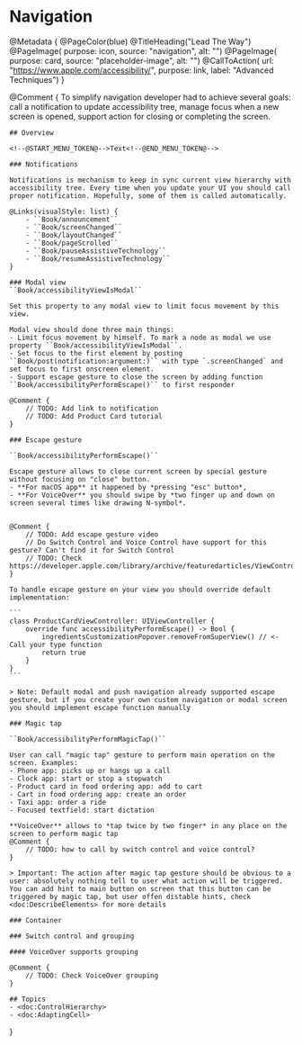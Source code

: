 # Navigation

@Metadata {
    @PageColor(blue)
    @TitleHeading("Lead The Way")
    @PageImage(
               purpose: icon, 
               source: "navigation", 
               alt: "")
    @PageImage(
               purpose: card, 
               source: "placeholder-image", 
               alt: "")
    @CallToAction(
                url: "https://www.apple.com/accessibility/",
                purpose: link, 
                label: "Advanced Techniques")
}

@Comment {
    To simplify navigation developer had to achieve several goals: call a notification to update accessibility tree, manage focus when a new screen is opened, support action for closing or completing the screen. 

    ## Overview

    <!--@START_MENU_TOKEN@-->Text<!--@END_MENU_TOKEN@-->

    ### Notifications

    Notifications is mechanism to keep in sync current view hierarchy with accessibility tree. Every time when you update your UI you should call proper notification. Hopefully, some of them is called automatically. 

    @Links(visualStyle: list) {
        - ``Book/announcement``
        - ``Book/screenChanged``
        - ``Book/layoutChanged``
        - ``Book/pageScrolled``
        - ``Book/pauseAssistiveTechnology``
        - ``Book/resumeAssistiveTechnology``
    }

    ### Modal view
    ``Book/accessibilityViewIsModal``

    Set this property to any modal view to limit focus movement by this view. 

    Modal view should done three main things:
    - Limit focus movement by himself. To mark a node as modal we use property ``Book/accessibilityViewIsModal``.
    - Set focus to the first element by posting ``Book/post(notification:argument:)`` with type `.screenChanged` and set focus to first onscreen element.
    - Support escape gesture to close the screen by adding function ``Book/accessibilityPerformEscape()`` to first responder

    @Comment {
        // TODO: Add link to notification
        // TODO: Add Product Card tutorial
    }

    ### Escape gesture

    ``Book/accessibilityPerformEscape()``

    Escape gesture allows to close current screen by special gesture without focusing on "close" button. 
    - **For macOS app** it happened by *pressing "esc" button*, 
    - **For VoiceOver** you should swipe by *two finger up and down on screen several times like drawing N-symbol*.


    @Comment {
        // TODO: Add escape gesture video
        // Do Switch Control and Voice Control have support for this gesture? Can't find it for Switch Control 
        // TODO: Check https://developer.apple.com/library/archive/featuredarticles/ViewControllerPGforiPhoneOS/SupportingAccessibility.html
    }

    To handle escape gesture on your view you should override default implementation:

    ``` 
    class ProductCardViewController: UIViewController {
        override func accessibilityPerformEscape() -> Bool {
            ingredientsCustomizationPopover.removeFromSuperView() // <- Call your type function 
            return true
        }
    }
    ```

    > Note: Default modal and push navigation already supported escape gesture, but if you create your own custom navigation or modal screen you should implement escape function manually

    ### Magic tap

    ``Book/accessibilityPerformMagicTap()``

    User can call "magic tap" gesture to perform main operation on the screen. Examples: 
    - Phone app: picks up or hangs up a call
    - Clock app: start or stop a stopwatch
    - Product card in food ordering app: add to cart
    - Cart in food ordering app: create an order
    - Taxi app: order a ride
    - Focused textfield: start dictation

    **VoiceOver** allows to *tap twice by two finger* in any place on the screen to perform magic tap
    @Comment {
        // TODO: how to call by switch control and voice control?
    }

    > Important: The action after magic tap gesture should be obvious to a user: absolutely nothing tell to user what action will be triggered. You can add hint to main button on screen that this button can be triggered by magic tap, but user offen distable hints, check <doc:DescribeElements> for more details  

    ### Container

    ### Switch control and grouping

    #### VoiceOver supports grouping

    @Comment {
        // TODO: Check VoiceOver grouping
    }

    ## Topics
    - <doc:ControlHierarchy>
    - <doc:AdaptingCell>
}

